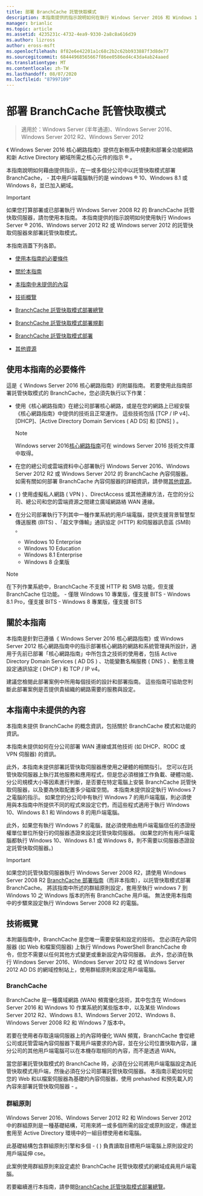 ```yaml
---
title: 部署 BranchCache 託管快取模式
description: 本指南提供的指示說明如何在執行 Windows Server 2016 和 Windows 10 的電腦上，以託管快取模式部署 BranchCache。
manager: brianlic
ms.topic: article
ms.assetid: 4235231c-4732-4ea9-9330-2a8c8a616d39
ms.author: lizross
author: eross-msft
ms.openlocfilehash: 8f82e6e42201a1c68c2b2c62bb933887f3d8de77
ms.sourcegitcommit: 68444968565667f86ee0586ed4c43da4ab24aaed
ms.translationtype: MT
ms.contentlocale: zh-TW
ms.lasthandoff: 08/07/2020
ms.locfileid: "87997109"
---
```

# <a name="deploy-branchcache-hosted-cache-mode"></a>部署 BranchCache 託管快取模式

>適用於：Windows Server (半年通道)、Windows Server 2016、Windows Server 2012 R2、Windows Server 2012

《 Windows Server 2016 核心網路指南》提供在新樹系中規劃和部署全功能網路和新 Active Directory 網域所需之核心元件的指示 &reg; 。

本指南說明如何藉由提供指示，在一或多個分公司中以託管快取模式部署 BranchCache， \- 其中用戶端電腦執行的是 windows &reg; 10、Windows 8.1 或 Windows 8，並已加入網域。

>[!IMPORTANT]
>如果您打算部署或已部署執行 Windows Server 2008 R2 的 BranchCache 託管快取伺服器，請勿使用本指南。 本指南提供的指示說明如何使用執行 Windows Server &reg; 2016、Windows server 2012 R2 或 Windows server 2012 的託管快取伺服器來部署託管快取模式。

本指南涵蓋下列各節。

- [使用本指南的必要條件](#bkmk_pre)

- [關於本指南](#bkmk_about)

- [本指南中未提供的內容](#bkmk_not)

- [技術概覽](#bkmk_tech)

- [BranchCache 託管快取模式部署總覽](2-Bc-Hcm-Deploy-Overview.md)

- [BranchCache 託管快取模式部署規劃](3-Bc-Hcm-Plan.md)

- [BranchCache 託管快取模式部署](4-Bc-Hcm-Deployment.md)

- [其他資源](11-Bc-Hcm-additional-resources.md)

## <a name="prerequisites-for-using-this-guide"></a><a name="bkmk_pre"></a>使用本指南的必要條件

這是《 Windows Server 2016 核心網路指南》的附屬指南。 若要使用此指南部署託管快取模式的 BranchCache，您必須先執行以下作業：

- 使用《核心網路指南》在總公司部署核心網路，或是在您的網路上已經安裝《核心網路指南》中提供的技術且正常運作。 這些技術包括 [TCP \/ IP v4]、[DHCP]、[Active Directory Domain Services \( AD DS] 和 [DNS] \) 。

    > [!NOTE]
    > Windows server 2016[核心網路指南](../../core-network-guide.md)可在 windows Server 2016 技術文件庫中取得。

- 在您的總公司或雲端資料中心部署執行 Windows Server 2016、Windows Server 2012 R2 或 Windows Server 2012 的 BranchCache 內容伺服器。 如需有關如何部署 BranchCache 內容伺服器的詳細資訊，請參閱[其他資源](11-Bc-Hcm-additional-resources.md)。

- \( \) 使用虛擬私人網路 \( VPN \) 、DirectAccess 或其他連線方法，在您的分公司、總公司和您的雲端資源之間建立廣域網路絡 WAN 連線。

- 在分公司部署執行下列其中一種作業系統的用戶端電腦，提供支援背景智慧型傳送服務 (BITS) 、「超文字傳輸」通訊協定 (HTTP) 和伺服器訊息區 (SMB) 。
    - Windows 10 Enterprise
    - Windows 10 Education
    - Windows 8.1 Enterprise
    - Windows 8 企業版

> [!NOTE]
> 在下列作業系統中，BranchCache 不支援 HTTP 和 SMB 功能，但支援 BranchCache 位功能。
>     - 僅限 Windows 10 專業版，僅支援 BITS
>     - Windows 8.1 Pro，僅支援 BITS
>     - Windows 8 專業版，僅支援 BITS

## <a name="about-this-guide"></a><a name="bkmk_about"></a>關於本指南

本指南是針對已遵循《 Windows Server 2016 核心網路指南》或 Windows Server 2012 核心網路指南中的指示部署核心網路的網路和系統管理員所設計，適用于先前已部署「核心網路指南」中所包含之技術的使用者，包括 Active Directory Domain Services \( AD DS \) 、功能變數名稱服務 \( DNS \) 、動態主機設定通訊協定 \( DHCP \) 和 TCP \/ IP v4。

建議您檢閱此部署案例中所用每個技術的設計和部署指南。 這些指南可協助您判斷此部署案例是否提供貴組織的網路需要的服務與設定。

## <a name="what-this-guide-does-not-provide"></a><a name="bkmk_not"></a>本指南中未提供的內容

本指南未提供 BranchCache 的概念資訊，包括關於 BranchCache 模式和功能的資訊。

本指南未提供如何在分公司部署 WAN 連線或其他技術 (如 DHCP、RODC 或 VPN 伺服器) 的資訊。

此外，本指南未提供部署託管快取伺服器應使用之硬體的相關指引。 您可以在託管快取伺服器上執行其他服務和應用程式，但是您必須根據工作負載、硬體功能、分公司規模大小等因素進行判斷，是否要在特定電腦上安裝 BranchCache 託管快取伺服器，以及要為快取配置多少磁碟空間。
本指南未提供設定執行 Windows 7 之電腦的指示。 如果您的分公司中有執行 Windows 7 的用戶端電腦，則必須使用與本指南中所提供不同的程式來設定它們，而這些程式適用于執行 Windows 10、Windows 8.1 和 Windows 8 的用戶端電腦。

此外，如果您有執行 Windows 7 的電腦，就必須使用由用戶端電腦信任的憑證授權單位單位所發行的伺服器憑證來設定託管快取伺服器。 \(如果您的所有用戶端電腦都執行 Windows 10、Windows 8.1 或 Windows 8，則不需要以伺服器憑證設定託管快取伺服器。\)
> [!IMPORTANT]
> 如果您的託管快取伺服器執行 Windows Server 2008 R2，請使用 Windows Server 2008 R2 [BranchCache 部署指南](/previous-versions/windows/it-pro/windows-server-2008-R2-and-2008/ee649232(v=ws.10))（而非本指南），以託管快取模式部署 BranchCache。 將該指南中所述的群組原則設定，套用至執行 windows 7 到 Windows 10 之 Windows 版本的所有 BranchCache 用戶端。 無法使用本指南中的步驟來設定執行 Windows Server 2008 R2 的電腦。

## <a name="technology-overviews"></a><a name="bkmk_tech"></a>技術概覽

本附屬指南中，BranchCache 是您唯一需要安裝和設定的技術。 您必須在內容伺服器 (如 Web 和檔案伺服器) 上執行 Windows PowerShell BranchCache 命令，但您不需要以任何其他方式變更或重新設定內容伺服器。 此外，您必須在執行 Windows Server 2016、Windows Server 2012 R2 或 Windows Server 2012 AD DS 的網域控制站上，使用群組原則來設定用戶端電腦。

### <a name="branchcache"></a>BranchCache

BranchCache 是一種廣域網路 (WAN) 頻寬優化技術，其中包含在 Windows Server 2016 和 Windows 10 作業系統的某些版本中，以及某些 Windows Server 2012 R2、Windows 8.1、Windows Server 2012、Windows 8、Windows Server 2008 R2 和 Windows 7 版本中。

若要在使用者存取遠端伺服器上的內容時優化 WAN 頻寬，BranchCache 會從總公司或託管雲端內容伺服器下載用戶端要求的內容，並在分公司位置快取內容，讓分公司的其他用戶端電腦可以在本機存取相同的內容，而不是透過 WAN。

當您部署託管快取模式的 BranchCache 時，必須在分公司將用戶端電腦設定為託管快取模式用戶端，然後必須在分公司部署託管快取伺服器。 本指南示範如何從您的 Web 和以檔案伺服器為基礎的內容伺服器，使用 prehashed 和預先載入的內容來部署託管快取伺服器 \- 。

### <a name="group-policy"></a>群組原則

Windows Server 2016、Windows Server 2012 R2 和 Windows Server 2012 中的群組原則是一種基礎結構，可用來將一或多個所需的設定或原則設定，傳遞並套用至 Active Directory 環境中的一組目標使用者和電腦。

此基礎結構包含群組原則引擎和多個 \- \( \) 負責讀取目標用戶端電腦上原則設定的用戶端延伸 cse。

此案例使用群組原則來設定處於 BranchCache 託管快取模式的網域成員用戶端電腦。

若要繼續進行本指南，請參閱[BranchCache 託管快取模式部署總覽](2-Bc-Hcm-Deploy-Overview.md)。